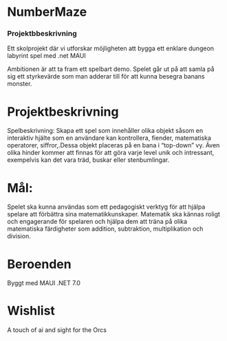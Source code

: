 # NumberMaze
### Projektbbeskrivning
Ett skolprojekt där vi utforskar möjligheten att bygga ett enklare dungeon labyrint spel med .net MAUI

Ambitionen är att ta fram ett spelbart demo.
Spelet går ut på att samla på sig ett styrkevärde som man adderar till för att kunna besegra banans monster.

# Projektbeskrivning
Spelbeskrivning: Skapa ett spel som innehåller olika objekt såsom en interaktiv hjälte som en användare kan
kontrollera, fiender, matematiska operatorer, siffror,.Dessa objekt placeras på en bana i “top-down” vy.
Även olika hinder kommer att finnas för att göra varje level unik och intressant, exempelvis kan det vara
träd, buskar eller stenbumlingar.

# Mål:
Spelet ska kunna användas som ett pedagogiskt verktyg för att hjälpa spelare att förbättra sina matematikkunskaper.
Matematik ska kännas roligt och engagerande för spelaren och hjälpa dem att träna på olika matematiska färdigheter
som addition, subtraktion, multiplikation och division.

# Beroenden
Byggt med MAUI .NET 7.0

# Wishlist
A touch of ai and sight for the Orcs